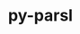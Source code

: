 ---
title: "py-parsl"
layout: cache
categories: [package, develop]
meta: {"compilers": ["gcc@11.4.0"], "num_specs": 26, "num_specs_by_stack": {"e4s": 13, "e4s-neoverse-v2": 13, "root": 26}, "oss": ["ubuntu22.04"], "platforms": ["linux"], "stacks": ["e4s", "e4s-neoverse-v2", "root"], "targets": ["neoverse_v2", "x86_64_v3"], "versions": ["1.2.0"]}
spec_details: [{"compiler": "gcc@11.4.0", "hash": "26nyqatwondq7nemmy4h2aidupi4jf6d", "os": "ubuntu22.04", "platform": "linux", "size": "-", "stacks": ["e4s", "root"], "target": "x86_64_v3", "variants": ["build_system=python_pip", "~monitoring"], "versions": ["1.2.0"]}, {"compiler": "gcc@11.4.0", "hash": "2iw5r4cvh5f7m3t3q3ypfjz7hn6w3iij", "os": "ubuntu22.04", "platform": "linux", "size": "-", "stacks": ["e4s-neoverse-v2", "root"], "target": "neoverse_v2", "variants": ["build_system=python_pip", "~monitoring"], "versions": ["1.2.0"]}, {"compiler": "gcc@11.4.0", "hash": "2ocycyt4lwro3vhaobhu7rwgibpmpvt6", "os": "ubuntu22.04", "platform": "linux", "size": "-", "stacks": ["e4s-neoverse-v2", "root"], "target": "neoverse_v2", "variants": ["build_system=python_pip", "~monitoring"], "versions": ["1.2.0"]}, {"compiler": "gcc@11.4.0", "hash": "5euwdvjnbpptkupwt5dyt2wz4gkz2w4s", "os": "ubuntu22.04", "platform": "linux", "size": "-", "stacks": ["e4s", "root"], "target": "x86_64_v3", "variants": ["build_system=python_pip", "~monitoring"], "versions": ["1.2.0"]}, {"compiler": "gcc@11.4.0", "hash": "aap223od7n4jvnsz3lk44zcazvbtlnad", "os": "ubuntu22.04", "platform": "linux", "size": "-", "stacks": ["e4s-neoverse-v2", "root"], "target": "neoverse_v2", "variants": ["build_system=python_pip", "~monitoring"], "versions": ["1.2.0"]}, {"compiler": "gcc@11.4.0", "hash": "akllmsdh4kzo75fwejeg3n3vtae4wdnl", "os": "ubuntu22.04", "platform": "linux", "size": "-", "stacks": ["e4s-neoverse-v2", "root"], "target": "neoverse_v2", "variants": ["build_system=python_pip", "~monitoring"], "versions": ["1.2.0"]}, {"compiler": "gcc@11.4.0", "hash": "avp4yrekfzhwl2wg3m62ijlmncpc274f", "os": "ubuntu22.04", "platform": "linux", "size": "-", "stacks": ["e4s-neoverse-v2", "root"], "target": "neoverse_v2", "variants": ["build_system=python_pip", "~monitoring"], "versions": ["1.2.0"]}, {"compiler": "gcc@11.4.0", "hash": "cmtx3dlzzlqudoj7i6u57islqcdyhswz", "os": "ubuntu22.04", "platform": "linux", "size": "-", "stacks": ["e4s", "root"], "target": "x86_64_v3", "variants": ["build_system=python_pip", "~monitoring"], "versions": ["1.2.0"]}, {"compiler": "gcc@11.4.0", "hash": "dydmlh7hxabyzyyugrpzl6l5dp3xbv2d", "os": "ubuntu22.04", "platform": "linux", "size": "-", "stacks": ["e4s", "root"], "target": "x86_64_v3", "variants": ["build_system=python_pip", "~monitoring"], "versions": ["1.2.0"]}, {"compiler": "gcc@11.4.0", "hash": "fpqr2kkck6aht7yxr4zhixyaxan245zp", "os": "ubuntu22.04", "platform": "linux", "size": "-", "stacks": ["e4s", "root"], "target": "x86_64_v3", "variants": ["build_system=python_pip", "~monitoring"], "versions": ["1.2.0"]}, {"compiler": "gcc@11.4.0", "hash": "hualsshmp6swolwu6amv3xssjhovdqhy", "os": "ubuntu22.04", "platform": "linux", "size": "-", "stacks": ["e4s-neoverse-v2", "root"], "target": "neoverse_v2", "variants": ["build_system=python_pip", "~monitoring"], "versions": ["1.2.0"]}, {"compiler": "gcc@11.4.0", "hash": "invcroa733zuyqppurl4427ewc24hw2g", "os": "ubuntu22.04", "platform": "linux", "size": "-", "stacks": ["e4s", "root"], "target": "x86_64_v3", "variants": ["build_system=python_pip", "~monitoring"], "versions": ["1.2.0"]}, {"compiler": "gcc@11.4.0", "hash": "jh2yihhg4vphiptzz6n3dihmrh7ydajg", "os": "ubuntu22.04", "platform": "linux", "size": "-", "stacks": ["e4s-neoverse-v2", "root"], "target": "neoverse_v2", "variants": ["build_system=python_pip", "~monitoring"], "versions": ["1.2.0"]}, {"compiler": "gcc@11.4.0", "hash": "kz2xvo3fzkvknobq75bewiebjf2ascdv", "os": "ubuntu22.04", "platform": "linux", "size": "-", "stacks": ["e4s", "root"], "target": "x86_64_v3", "variants": ["build_system=python_pip", "~monitoring"], "versions": ["1.2.0"]}, {"compiler": "gcc@11.4.0", "hash": "lvgxwbmeorli74wmqwppyazcsolei6e5", "os": "ubuntu22.04", "platform": "linux", "size": "-", "stacks": ["e4s", "root"], "target": "x86_64_v3", "variants": ["build_system=python_pip", "~monitoring"], "versions": ["1.2.0"]}, {"compiler": "gcc@11.4.0", "hash": "mrpj45emitv2kacnclccqeieqowv7deq", "os": "ubuntu22.04", "platform": "linux", "size": "-", "stacks": ["e4s-neoverse-v2", "root"], "target": "neoverse_v2", "variants": ["build_system=python_pip", "~monitoring"], "versions": ["1.2.0"]}, {"compiler": "gcc@11.4.0", "hash": "redwdslvvqzot7crr2qbgm56ltj3ckm6", "os": "ubuntu22.04", "platform": "linux", "size": "-", "stacks": ["e4s", "root"], "target": "x86_64_v3", "variants": ["build_system=python_pip", "~monitoring"], "versions": ["1.2.0"]}, {"compiler": "gcc@11.4.0", "hash": "sss4pnys5lvhs7izpkhczj2u7qfzzlwz", "os": "ubuntu22.04", "platform": "linux", "size": "-", "stacks": ["e4s-neoverse-v2", "root"], "target": "neoverse_v2", "variants": ["build_system=python_pip", "~monitoring"], "versions": ["1.2.0"]}, {"compiler": "gcc@11.4.0", "hash": "t4so3b2tba4nchn3ssb5yiy7xlqay5ah", "os": "ubuntu22.04", "platform": "linux", "size": "-", "stacks": ["e4s-neoverse-v2", "root"], "target": "neoverse_v2", "variants": ["build_system=python_pip", "~monitoring"], "versions": ["1.2.0"]}, {"compiler": "gcc@11.4.0", "hash": "tn3z7u5qvm7hgkoadvsuxzwkwbrhhv7y", "os": "ubuntu22.04", "platform": "linux", "size": "-", "stacks": ["e4s-neoverse-v2", "root"], "target": "neoverse_v2", "variants": ["build_system=python_pip", "~monitoring"], "versions": ["1.2.0"]}, {"compiler": "gcc@11.4.0", "hash": "x5at7luin6pz35svfml7twuhgxdywxyk", "os": "ubuntu22.04", "platform": "linux", "size": "-", "stacks": ["e4s", "root"], "target": "x86_64_v3", "variants": ["build_system=python_pip", "~monitoring"], "versions": ["1.2.0"]}, {"compiler": "gcc@11.4.0", "hash": "xjbfyluxu2fe7fmekojdtuwdj7uczqtd", "os": "ubuntu22.04", "platform": "linux", "size": "-", "stacks": ["e4s-neoverse-v2", "root"], "target": "neoverse_v2", "variants": ["build_system=python_pip", "~monitoring"], "versions": ["1.2.0"]}, {"compiler": "gcc@11.4.0", "hash": "xtw55muhrgc7pds536ujegpahxwh2tx6", "os": "ubuntu22.04", "platform": "linux", "size": "-", "stacks": ["e4s", "root"], "target": "x86_64_v3", "variants": ["build_system=python_pip", "~monitoring"], "versions": ["1.2.0"]}, {"compiler": "gcc@11.4.0", "hash": "y2wnfkihq2v64fied5iwnyyrd7hnyyuz", "os": "ubuntu22.04", "platform": "linux", "size": "-", "stacks": ["e4s", "root"], "target": "x86_64_v3", "variants": ["build_system=python_pip", "~monitoring"], "versions": ["1.2.0"]}, {"compiler": "gcc@11.4.0", "hash": "yzhm5pjow2zuopkro3ny3vcchpsjudqk", "os": "ubuntu22.04", "platform": "linux", "size": "-", "stacks": ["e4s-neoverse-v2", "root"], "target": "neoverse_v2", "variants": ["build_system=python_pip", "~monitoring"], "versions": ["1.2.0"]}, {"compiler": "gcc@11.4.0", "hash": "zl3e5io5ruw5t5rp5si6xizgoy7wecb5", "os": "ubuntu22.04", "platform": "linux", "size": "-", "stacks": ["e4s", "root"], "target": "x86_64_v3", "variants": ["build_system=python_pip", "~monitoring"], "versions": ["1.2.0"]}]
---